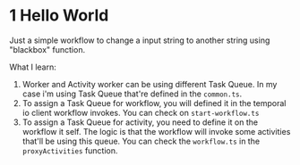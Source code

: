 # 1 Hello World

Just a simple workflow to change a input string to another string using "blackbox" function.

What I learn:
1. Worker and Activity worker can be using different Task Queue. In my case i'm using Task Queue that're defined in the `common.ts`.
2. To assign a Task Queue for workflow, you will defined it in the temporal io client workflow invokes. You can check on `start-workflow.ts`
3. To assign a Task Queue for activity, you need to define it on the workflow it self. The logic is that the workflow will invoke some activities that'll be using this queue. You can check the `workflow.ts` in the `proxyActivities` function.